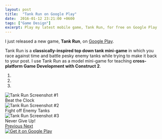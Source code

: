 ```yaml
---
layout: post
title:  "Tank Run on Google Play"
date:  2016-01-12 23:21:00 +0600
tags: ["Game Design"]
excerpt: Play my latest mobile game, Tank Run, for free on Google Play  
---
```

I just released a new game, <strong>Tank Run</strong>, on <a href="https://play.google.com/store/apps/details?id=com.colestock.games.tankrun">Google Play</a>.  

Tank Run is a <strong>classically-inspired top down tank mini-game</strong> in which you race against time and battle pesky enemy tanks while trying to make it back to your post. 
I use Tank Run as a model mini-game for teaching <strong>cross-platform Game Development with Construct 2</strong>.

<div id="tank-run-carousel" class="carousel slide xs-mb-20 xs-mt-20" data-ride="carousel">
    <!-- Indicators -->
    <ol class="carousel-indicators">
        <li data-target="#tank-run-carousel" data-slide-to="0" class="active"></li>
        <li data-target="#tank-run-carousel" data-slide-to="1"></li>
        <li data-target="#tank-run-carousel" data-slide-to="2"></li>
    </ol>
    <!-- Wrapper for slides -->
    <div class="carousel-inner" role="listbox">
        <div class="item active">
            <img class="responsive img-thumbnail" src="https://static.colestock.com/images/tank-run-screenshot-1-640x400.jpg" alt="Tank Run Screenshot #1">
            <div class="carousel-caption">Beat the Clock</div>
        </div>
        <div class="item">
            <img class="responsive img-thumbnail" src="https://static.colestock.com/images/tank-run-screenshot-2-640x400.jpg" alt="Tank Run Screenshot #2">
            <div class="carousel-caption">Fight off Enemy Tanks</div>
        </div>
        <div class="item">
            <img class="responsive img-thumbnail" src="https://static.colestock.com/images/tank-run-screenshot-3-640x400.jpg" alt="Tank Run Screenshot #3">
            <div class="carousel-caption">Never Give Up!</div>
        </div>
    </div>
    <!-- Controls -->
    <a class="left carousel-control" href="#tank-run-carousel" role="button" data-slide="prev">
        <span class="glyphicon glyphicon-chevron-left" aria-hidden="true"></span>
        <span class="sr-only">Previous</span>
    </a>
    <a class="right carousel-control" href="#tank-run-carousel" role="button" data-slide="next">
        <span class="glyphicon glyphicon-chevron-right" aria-hidden="true"></span>
        <span class="sr-only">Next</span>
    </a>
</div>
<a href="https://play.google.com/store/apps/details?id=com.colestock.games.tankrun&utm_source=global_co&utm_medium=prtnr&utm_content=Mar2515&utm_campaign=PartBadge&pcampaignid=MKT-Other-global-all-co-prtnr-py-PartBadge-Mar2515-1"><img class="img-responsive" style="max-width: 200px" alt="Get it on Google Play" src="http://static.colestock.com/images/google-play-badge-866x283.png" /></a>